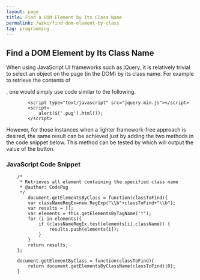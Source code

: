```yaml
---
layout: page
title: Find a DOM Element by Its Class Name
permalink: /wiki/find-dom-element-by-class
tag: programming
---
```


## Find a DOM Element by Its Class Name

When using JavaScript UI frameworks such as jQuery, it is relatively trivial to select an object on the page (in the DOM) by its class name. For example to retrieve the contents of <div class="pug"></div>, one would simply use code similar to the following. 
```
		<script type="text/javascript" src="jquery.min.js"></script>
		<script>
			alert($('.pug').html());
		</script>
```

However, for those instances when a lighter framework-free approach is desired, the same result can be achieved just by adding the two methods in the code snippet below. This method can be tested by which will output the value of the button. 

### JavaScript Code Snippet
```
	/*
	 * Retrieves all element containing the specified class name
	 * @author: CodePug
	 */
		document.getElementsByClass = function(classToFind){
		var classNameRegEx=new RegExp("\\b"+classToFind+"\\b");
		var results = [];
		var elements = this.getElementsByTagName('*');
		for (i in elements){
			if (classNameRegEx.test(elements[i].className)) {
				results.push(elements[i]);
			}
		}
		return results;
	};

	document.getElementByClass = function(classToFind){
		return document.getElementsByClassName(classToFind)[0];
	}
```